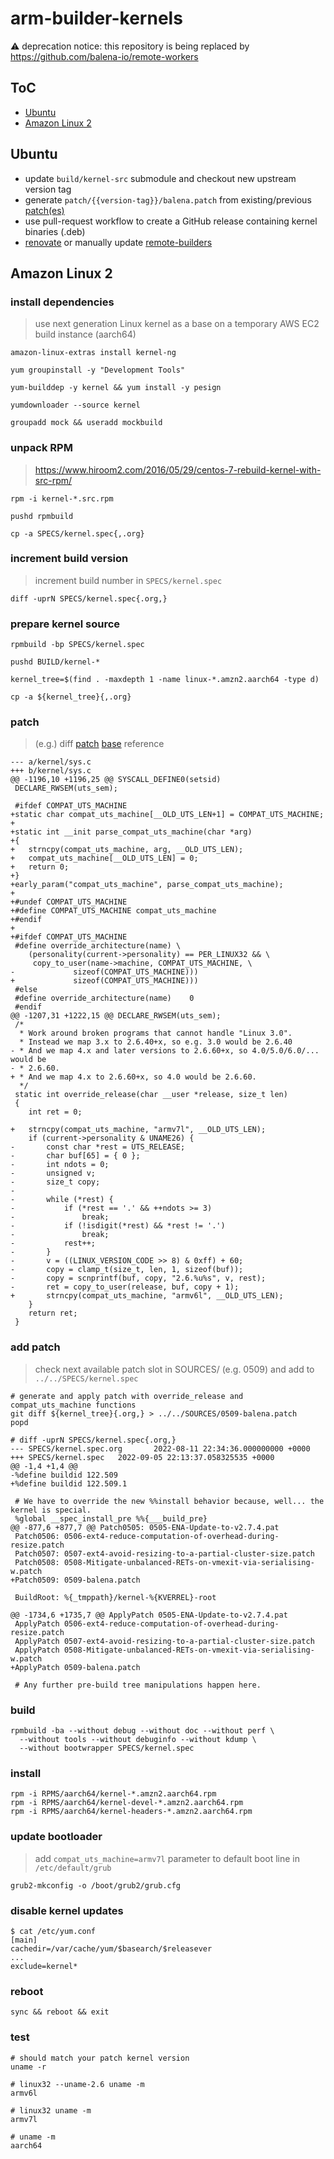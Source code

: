 # arm-builder-kernels

⚠️ deprecation notice: this repository is being replaced by https://github.com/balena-io/remote-workers

## ToC
* [Ubuntu](#ubuntu)
* [Amazon Linux 2](#amazon-linux-2)

## Ubuntu
* update `build/kernel-src` submodule and checkout new upstream version tag
* generate `patch/{{version-tag}}/balena.patch` from existing/previous [patch(es)](patch)
* use pull-request workflow to create a GitHub release containing kernel binaries (.deb)
* [renovate](https://github.com/balena-io/renovate-config/blob/master/default.json) or manually update [remote-builders](https://github.com/balena-io/remote-builders/blob/master/equinix_metal_devices.tf)


## Amazon Linux 2

### install dependencies
> use next generation Linux kernel as a base on a temporary AWS EC2 build instance (aarch64)

    amazon-linux-extras install kernel-ng

    yum groupinstall -y "Development Tools"

    yum-builddep -y kernel && yum install -y pesign

    yumdownloader --source kernel

    groupadd mock && useradd mockbuild


### unpack RPM
> https://www.hiroom2.com/2016/05/29/centos-7-rebuild-kernel-with-src-rpm/

    rpm -i kernel-*.src.rpm

    pushd rpmbuild

    cp -a SPECS/kernel.spec{,.org}


### increment build version
> increment build number in `SPECS/kernel.spec`

    diff -uprN SPECS/kernel.spec{.org,}


### prepare kernel source

    rpmbuild -bp SPECS/kernel.spec

    pushd BUILD/kernel-*

    kernel_tree=$(find . -maxdepth 1 -name linux-*.amzn2.aarch64 -type d)

    cp -a ${kernel_tree}{,.org}


### patch
> (e.g.) diff [patch](https://github.com/balena-io-archive/kernel/blob/fd12169aeb39b23b08373aa66cbd819365efec59/kernel/sys.c) [base](https://github.com/torvalds/linux/blob/v5.4/kernel/sys.c) reference

```
--- a/kernel/sys.c
+++ b/kernel/sys.c
@@ -1196,10 +1196,25 @@ SYSCALL_DEFINE0(setsid)
 DECLARE_RWSEM(uts_sem);

 #ifdef COMPAT_UTS_MACHINE
+static char compat_uts_machine[__OLD_UTS_LEN+1] = COMPAT_UTS_MACHINE;
+
+static int __init parse_compat_uts_machine(char *arg)
+{
+   strncpy(compat_uts_machine, arg, __OLD_UTS_LEN);
+   compat_uts_machine[__OLD_UTS_LEN] = 0;
+   return 0;
+}
+early_param("compat_uts_machine", parse_compat_uts_machine);
+
+#undef COMPAT_UTS_MACHINE
+#define COMPAT_UTS_MACHINE compat_uts_machine
+#endif
+
+#ifdef COMPAT_UTS_MACHINE
 #define override_architecture(name) \
    (personality(current->personality) == PER_LINUX32 && \
     copy_to_user(name->machine, COMPAT_UTS_MACHINE, \
-             sizeof(COMPAT_UTS_MACHINE)))
+             sizeof(COMPAT_UTS_MACHINE)))
 #else
 #define override_architecture(name)    0
 #endif
@@ -1207,31 +1222,15 @@ DECLARE_RWSEM(uts_sem);
 /*
  * Work around broken programs that cannot handle "Linux 3.0".
  * Instead we map 3.x to 2.6.40+x, so e.g. 3.0 would be 2.6.40
- * And we map 4.x and later versions to 2.6.60+x, so 4.0/5.0/6.0/... would be
- * 2.6.60.
+ * And we map 4.x to 2.6.60+x, so 4.0 would be 2.6.60.
  */
 static int override_release(char __user *release, size_t len)
 {
    int ret = 0;

+   strncpy(compat_uts_machine, "armv7l", __OLD_UTS_LEN);
    if (current->personality & UNAME26) {
-       const char *rest = UTS_RELEASE;
-       char buf[65] = { 0 };
-       int ndots = 0;
-       unsigned v;
-       size_t copy;
-
-       while (*rest) {
-           if (*rest == '.' && ++ndots >= 3)
-               break;
-           if (!isdigit(*rest) && *rest != '.')
-               break;
-           rest++;
-       }
-       v = ((LINUX_VERSION_CODE >> 8) & 0xff) + 60;
-       copy = clamp_t(size_t, len, 1, sizeof(buf));
-       copy = scnprintf(buf, copy, "2.6.%u%s", v, rest);
-       ret = copy_to_user(release, buf, copy + 1);
+       strncpy(compat_uts_machine, "armv6l", __OLD_UTS_LEN);
    }
    return ret;
 }
```


### add patch
> check next available patch slot in SOURCES/ (e.g. 0509) and add to `../../SPECS/kernel.spec`

    # generate and apply patch with override_release and compat_uts_machine functions
    git diff ${kernel_tree}{.org,} > ../../SOURCES/0509-balena.patch
    popd

	# diff -uprN SPECS/kernel.spec{.org,}
	--- SPECS/kernel.spec.org       2022-08-11 22:34:36.000000000 +0000
	+++ SPECS/kernel.spec   2022-09-05 22:13:37.058325535 +0000
	@@ -1,4 +1,4 @@
	-%define buildid 122.509
	+%define buildid 122.509.1

	 # We have to override the new %%install behavior because, well... the kernel is special.
	 %global __spec_install_pre %%{___build_pre}
	@@ -877,6 +877,7 @@ Patch0505: 0505-ENA-Update-to-v2.7.4.pat
	 Patch0506: 0506-ext4-reduce-computation-of-overhead-during-resize.patch
	 Patch0507: 0507-ext4-avoid-resizing-to-a-partial-cluster-size.patch
	 Patch0508: 0508-Mitigate-unbalanced-RETs-on-vmexit-via-serialising-w.patch
	+Patch0509: 0509-balena.patch

	 BuildRoot: %{_tmppath}/kernel-%{KVERREL}-root

	@@ -1734,6 +1735,7 @@ ApplyPatch 0505-ENA-Update-to-v2.7.4.pat
	 ApplyPatch 0506-ext4-reduce-computation-of-overhead-during-resize.patch
	 ApplyPatch 0507-ext4-avoid-resizing-to-a-partial-cluster-size.patch
	 ApplyPatch 0508-Mitigate-unbalanced-RETs-on-vmexit-via-serialising-w.patch
	+ApplyPatch 0509-balena.patch

	 # Any further pre-build tree manipulations happen here.


### build

    rpmbuild -ba --without debug --without doc --without perf \
      --without tools --without debuginfo --without kdump \
      --without bootwrapper SPECS/kernel.spec


### install

    rpm -i RPMS/aarch64/kernel-*.amzn2.aarch64.rpm
    rpm -i RPMS/aarch64/kernel-devel-*.amzn2.aarch64.rpm
    rpm -i RPMS/aarch64/kernel-headers-*.amzn2.aarch64.rpm


### update bootloader
> add `compat_uts_machine=armv7l` parameter to default boot line in `/etc/default/grub`

    grub2-mkconfig -o /boot/grub2/grub.cfg


### disable kernel updates

    $ cat /etc/yum.conf
    [main]
    cachedir=/var/cache/yum/$basearch/$releasever
    ...
    exclude=kernel*


### reboot

    sync && reboot && exit


### test

    # should match your patch kernel version
    uname -r

    # linux32 --uname-2.6 uname -m
    armv6l

    # linux32 uname -m
    armv7l

    # uname -m
    aarch64
